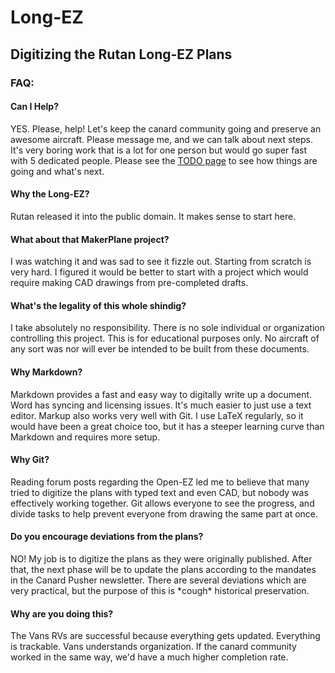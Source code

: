 # Long-EZ
## Digitizing the Rutan Long-EZ Plans

### FAQ:

#### Can I Help?
YES. Please, help! Let's keep the canard community going and preserve an awesome aircraft. Please message me, and we can talk about next steps. It's very boring work that is a lot for one person but would go super fast with 5 dedicated people. Please see the [TODO page](TODO.md) to see how things are going and what's next.

#### Why the Long-EZ?
Rutan released it into the public domain. It makes sense to start here.

#### What about that MakerPlane project?
I was watching it and was sad to see it fizzle out. Starting from scratch is very hard. I figured it would be better to start with a project which would require making CAD drawings from pre-completed drafts.

#### What's the legality of this whole shindig?
I take absolutely no responsibility. There is no sole individual or organization controlling this project. This is for educational purposes only. No aircraft of any sort was nor will ever be intended to be built from these documents.

#### Why Markdown?
Markdown provides a fast and easy way to digitally write up a document. Word has syncing and licensing issues. It's much easier to just use a text editor. Markup also works very well with Git. I use LaTeX regularly, so it would have been a great choice too, but it has a steeper learning curve than Markdown and requires more setup.

#### Why Git?
Reading forum posts regarding the Open-EZ led me to believe that many tried to digitize the plans with typed text and even CAD, but nobody was effectively working together. Git allows everyone to see the progress, and divide tasks to help prevent everyone from drawing the same part at once.

#### Do you encourage deviations from the plans?
NO! My job is to digitize the plans as they were originally published. After that, the next phase will be to update the plans according to the mandates in the Canard Pusher newsletter. There are several deviations which are very practical, but the purpose of this is \*cough\* historical preservation.

#### Why are you doing this?
The Vans RVs are successful because everything gets updated. Everything is trackable. Vans understands organization. If the canard community worked in the same way, we'd have a much higher completion rate.
